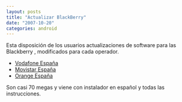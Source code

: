 ```yaml
---
layout: posts
title: "Actualizar BlackBerry"
date: "2007-10-20"
categories: android
---
```


Esta disposición de los usuarios actualizaciones de software para las Blackberry , modificados para cada operador.

- [Vodafone España](https://www.blackberry.com/Downloads/entry.do?code=15D4E891D784977CACBFCBB00C48F133)
- [Movistar España](https://www.blackberry.com/Downloads/entry.do?code=07563A3FE3BBE7E3BA84431AD9D055AF)
- [Orange España](https://www.blackberry.com/Downloads/entry.do?code=CF9A242B70F45317FFD281241FA66502)

Son casi 70 megas y viene con instalador en español y todas las instrucciones.
